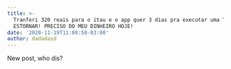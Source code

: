 ```yaml
---
title: >-
  Tranferi 320 reais para o itau e o app quer 3 dias pra executar uma TED? QUERO
  ESTORNAR! PRECISO DO MEU DINHEIRO HOJE!
date: '2020-11-19T11:00:50-03:00'
author: dadadasd
---
```

New post, who dis?